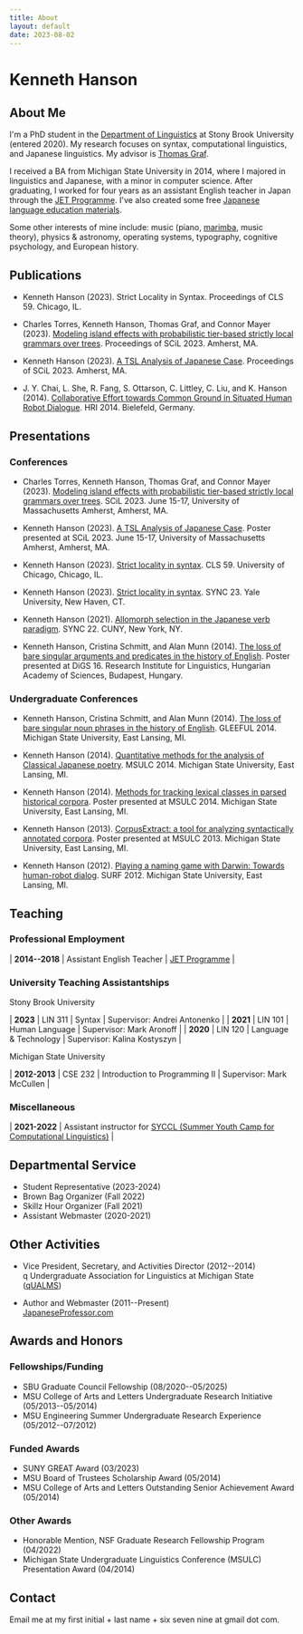 ```yaml
---
title: About
layout: default
date: 2023-08-02
---
```


# Kenneth Hanson

## About Me

I'm a PhD student in the [Department of Linguistics][sbling] at Stony Brook University (entered 2020). My research focuses on syntax, computational linguistics, and Japanese linguistics. My advisor is [Thomas Graf][graf].

I received a BA from Michigan State University in 2014, where I majored in linguistics and Japanese, with a minor in computer science. After graduating, I worked for four years as an assistant English teacher in Japan through the [JET Programme][jet]. I've also created some free [Japanese language education materials][jp].

Some other interests of mine include: music (piano, [marimba][], music theory), physics & astronomy, operating systems, typography, cognitive psychology, and European history.


## Publications

* Kenneth Hanson (2023). Strict Locality in Syntax. Proceedings of CLS 59. Chicago, IL.

* Charles Torres, Kenneth Hanson, Thomas Graf, and Connor Mayer (2023). [Modeling island effects with probabilistic tier-based strictly local grammars over trees](https://scholarworks.umass.edu/scil/vol6/iss1/15). Proceedings of SCiL 2023. Amherst, MA.

* Kenneth Hanson (2023). [A TSL Analysis of Japanese Case](https://scholarworks.umass.edu/scil/vol6/iss1/4). Proceedings of SCiL 2023. Amherst, MA.

* J. Y. Chai, L. She, R. Fang, S. Ottarson, C. Littley, C. Liu, and K. Hanson (2014). [Collaborative Effort towards Common Ground in Situated Human Robot Dialogue](https://doi.org/10.1145/2559636.2559677). HRI 2014. Bielefeld, Germany.


## Presentations

### Conferences

* Charles Torres, Kenneth Hanson, Thomas Graf, and Connor Mayer (2023). [Modeling island effects with probabilistic tier-based strictly local grammars over trees](/files/torres-etal-scil2023-slides-pTreeTSL.pdf). SCiL 2023. June 15-17, University of Massachusetts Amherst, Amherst, MA.

* Kenneth Hanson (2023). [A TSL Analysis of Japanese Case](/files/hanson-scil2023-poster.pdf). Poster presented at SCiL 2023. June 15-17, University of Massachusetts Amherst, Amherst, MA.

* Kenneth Hanson (2023). [Strict locality in syntax](/files/hanson-cls-2023-slides.pdf). CLS 59. University of Chicago, Chicago, IL.

* Kenneth Hanson (2023). [Strict locality in syntax](/files/hanson-sync-2023-sl-in-syntax-slides.pdf). SYNC 23. Yale University, New Haven, CT.

* Kenneth Hanson (2021). [Allomorph selection in the Japanese verb paradigm](/files/hanson-sync2021-jpnvb-pres.pdf). SYNC 22. CUNY, New York, NY.

* Kenneth Hanson, Cristina Schmitt, and Alan Munn (2014). [The loss of bare singular arguments and predicates in the history of English](/files/hanson-etal-digs-2014-poster.pdf). Poster presented at DiGS 16. Research Institute for Linguistics, Hungarian Academy of Sciences, Budapest, Hungary.

### Undergraduate Conferences

* Kenneth Hanson, Cristina Schmitt, and Alan Munn (2014). [The loss of bare singular noun phrases in the history of English](/files/hanson-etal-gleeful2014-pres-bare-nps.pdf). GLEEFUL 2014. Michigan State University, East Lansing, MI.

* Kenneth Hanson (2014). [Quantitative methods for the analysis of Classical Japanese poetry](/files/hanson-msulc2014-pres-cjpn-poetry.pdf). MSULC 2014. Michigan State University, East Lansing, MI.

* Kenneth Hanson (2014). [Methods for tracking lexical classes in parsed historical corpora](/files/hanson-msulc2014-poster-corpus-methods.pdf). Poster presented at MSULC 2014. Michigan State University, East Lansing, MI.

* Kenneth Hanson (2013). [CorpusExtract: a tool for analyzing syntactically annotated corpora](/files/hanson-corpusextract-poster-2013.pdf). Poster presented at MSULC 2013. Michigan State University, East Lansing, MI.

* Kenneth Hanson (2012). [Playing a naming game with Darwin: Towards human-robot dialog](/files/hanson-darwin-presentation-2012.pdf). SURF 2012. Michigan State University, East Lansing, MI.


## Teaching

### Professional Employment

| **2014--2018** | Assistant English Teacher | [JET Programme][jet] |

### University Teaching Assistantships

Stony Brook University

| **2023** | LIN 311 | Syntax | Supervisor: Andrei Antonenko |
| **2021** | LIN 101 | Human Language | Supervisor: Mark Aronoff |
| **2020** | LIN 120 | Language & Technology | Supervisor: Kalina Kostyszyn |

Michigan State University

| **2012-2013** | CSE 232 | Introduction to Programming II | Supervisor: Mark McCullen |

### Miscellaneous

| **2021-2022** | Assistant instructor for [SYCCL (Summer Youth Camp for Computational Linguistics)][syccl] |


## Departmental Service

* Student Representative (2023-2024)
* Brown Bag Organizer (Fall 2022)
* Skillz Hour Organizer (Fall 2021)
* Assistant Webmaster (2020-2021)


## Other Activities

* Vice President, Secretary, and Activities Director (2012--2014)<br/>
  q Undergraduate Association for Linguistics at Michigan State ([qUALMS][qualms])

* Author and Webmaster (2011--Present)<br/>
  [JapaneseProfessor.com][jp]


## Awards and Honors

### Fellowships/Funding

* SBU Graduate Council Fellowship (08/2020--05/2025)
* MSU College of Arts and Letters Undergraduate Research Initiative (05/2013--05/2014)
* MSU Engineering Summer Undergraduate Research Experience (05/2012--07/2012)

### Funded Awards

* SUNY GREAT Award (03/2023)
* MSU Board of Trustees Scholarship Award (05/2014)
* MSU College of Arts and Letters Outstanding Senior Achievement Award (05/2014)

### Other Awards

* Honorable Mention, NSF Graduate Research Fellowship Program (04/2022)
* Michigan State Undergraduate Linguistics Conference (MSULC) Presentation Award (04/2014)


## Contact

Email me at my first initial + last name + six seven nine at gmail dot com.


[graf]: https://thomasgraf.net
[jet]: https://www.jetprogramme.org
[jp]: https://www.japaneseprofessor.com
[lair]: https://lair.cse.msu.edu/
[marimba]: https://en.wikipedia.org/wiki/Marimba
[qUALMS]: https://www.msu.edu/~qualms
[sbling]: https://linguistics.stonybrook.edu
[syccl]: https://calendar.stonybrook.edu/site/iacs/event/summer-youth-camp-for-computational-linguistics-syccl-2/
